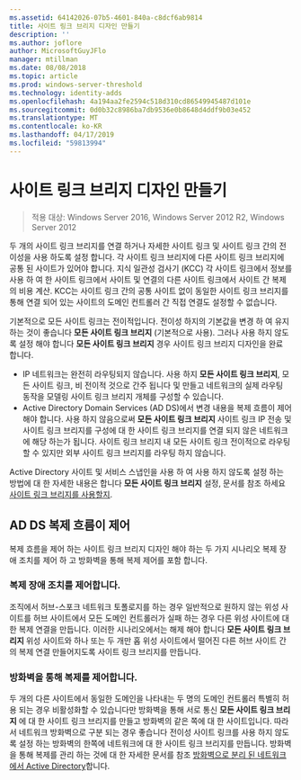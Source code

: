 ```yaml
---
ms.assetid: 64142026-07b5-4601-840a-c8dcf6ab9814
title: 사이트 링크 브리지 디자인 만들기
description: ''
ms.author: joflore
author: MicrosoftGuyJFlo
manager: mtillman
ms.date: 08/08/2018
ms.topic: article
ms.prod: windows-server-threshold
ms.technology: identity-adds
ms.openlocfilehash: 4a194aa2fe2594c518d310cd86549945487d101e
ms.sourcegitcommit: 0d0b32c8986ba7db9536e0b8648d4ddf9b03e452
ms.translationtype: MT
ms.contentlocale: ko-KR
ms.lasthandoff: 04/17/2019
ms.locfileid: "59813994"
---
```

# <a name="creating-a-site-link-bridge-design"></a>사이트 링크 브리지 디자인 만들기

>적용 대상: Windows Server 2016, Windows Server 2012 R2, Windows Server 2012

두 개의 사이트 링크 브리지를 연결 하거나 자세한 사이트 링크 및 사이트 링크 간의 전이성을 사용 하도록 설정 합니다. 각 사이트 링크 브리지에 다른 사이트 링크 브리지에 공통 된 사이트가 있어야 합니다. 지식 일관성 검사기 (KCC) 각 사이트 링크에서 정보를 사용 하 여 한 사이트 링크에서 사이트 및 연결의 다른 사이트 링크에서 사이트 간 복제의 비용 계산. KCC는 사이트 링크 간의 공통 사이트 없이 동일한 사이트 링크 브리지를 통해 연결 되어 있는 사이트의 도메인 컨트롤러 간 직접 연결도 설정할 수 없습니다.  
  
기본적으로 모든 사이트 링크는 전이적입니다. 전이성 하지의 기본값을 변경 하 여 유지 하는 것이 좋습니다 **모든 사이트 링크 브리지** (기본적으로 사용). 그러나 사용 하지 않도록 설정 해야 합니다 **모든 사이트 링크 브리지** 경우 사이트 링크 브리지 디자인을 완료 합니다.  

- IP 네트워크는 완전히 라우팅되지 않습니다. 사용 하지 **모든 사이트 링크 브리지**, 모든 사이트 링크, 비 전이적 것으로 간주 됩니다 및 만들고 네트워크의 실제 라우팅 동작을 모델링 사이트 링크 브리지 개체를 구성할 수 있습니다.  
- Active Directory Domain Services (AD DS)에서 변경 내용을 복제 흐름이 제어 해야 합니다. 사용 하지 않음으로써 **모든 사이트 링크 브리지** 사이트 링크 IP 전송 및 사이트 링크 브리지를 구성에 대 한 사이트 링크 브리지를 연결 되지 않은 네트워크에 해당 하는가 됩니다. 사이트 링크 브리지 내 모든 사이트 링크 전이적으로 라우팅할 수 있지만 외부 사이트 링크 브리지를 라우팅 하지 않습니다.  

Active Directory 사이트 및 서비스 스냅인을 사용 하 여 사용 하지 않도록 설정 하는 방법에 대 한 자세한 내용은 합니다 **모든 사이트 링크 브리지** 설정, 문서를 참조 하세요 [사이트 링크 브리지를 사용할지](https://go.microsoft.com/fwlink/?LinkId=107073).  
  
## <a name="controlling-ad-ds-replication-flow"></a>AD DS 복제 흐름이 제어

복제 흐름을 제어 하는 사이트 링크 브리지 디자인 해야 하는 두 가지 시나리오 복제 장애 조치를 제어 하 고 방화벽을 통해 복제 제어를 포함 합니다.  
  
### <a name="controlling-replication-failover"></a>복제 장애 조치를 제어합니다.

조직에서 허브-스포크 네트워크 토폴로지를 하는 경우 일반적으로 원하지 않는 위성 사이트를 허브 사이트에서 모든 도메인 컨트롤러가 실패 하는 경우 다른 위성 사이트에 대 한 복제 연결을 만듭니다. 이러한 시나리오에서는 해제 해야 합니다 **모든 사이트 링크 브리지** 위성 사이트와 하나 또는 두 개만 홉 위성 사이트에서 떨어진 다른 허브 사이트 간의 복제 연결 만들어지도록 사이트 링크 브리지를 만듭니다.  
  
### <a name="controlling-replication-through-a-firewall"></a>방화벽을 통해 복제를 제어합니다.

두 개의 다른 사이트에서 동일한 도메인을 나타내는 두 명의 도메인 컨트롤러 특별히 허용 되는 경우 비활성화할 수 있습니다만 방화벽을 통해 서로 통신 **모든 사이트 링크 브리지** 에 대 한 사이트 링크 브리지를 만들고 방화벽의 같은 쪽에 대 한 사이트입니다. 따라서 네트워크 방화벽으로 구분 되는 경우 좋습니다 전이성 사이트 링크를 사용 하지 않도록 설정 하는 방화벽의 한쪽에 네트워크에 대 한 사이트 링크 브리지를 만듭니다. 방화벽을 통해 복제를 관리 하는 것에 대 한 자세한 문서를 참조 [방화벽으로 분리 된 네트워크에서 Active Directory](https://go.microsoft.com/fwlink/?LinkId=107074)합니다.
